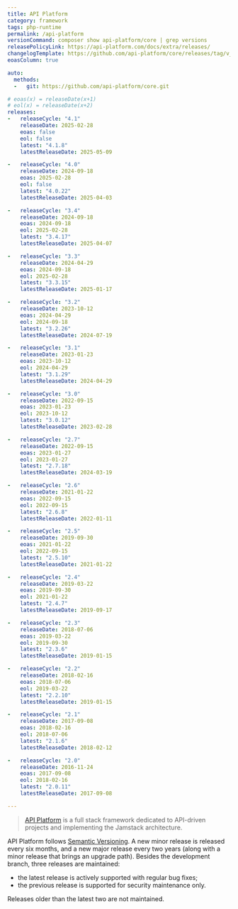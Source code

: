 ```yaml
---
title: API Platform
category: framework
tags: php-runtime
permalink: /api-platform
versionCommand: composer show api-platform/core | grep versions
releasePolicyLink: https://api-platform.com/docs/extra/releases/
changelogTemplate: https://github.com/api-platform/core/releases/tag/v__LATEST__
eoasColumn: true

auto:
  methods:
  -   git: https://github.com/api-platform/core.git

# eoas(x) = releaseDate(x+1)
# eol(x) = releaseDate(x+2)
releases:
-   releaseCycle: "4.1"
    releaseDate: 2025-02-28
    eoas: false
    eol: false
    latest: "4.1.8"
    latestReleaseDate: 2025-05-09

-   releaseCycle: "4.0"
    releaseDate: 2024-09-18
    eoas: 2025-02-28
    eol: false
    latest: "4.0.22"
    latestReleaseDate: 2025-04-03

-   releaseCycle: "3.4"
    releaseDate: 2024-09-18
    eoas: 2024-09-18
    eol: 2025-02-28
    latest: "3.4.17"
    latestReleaseDate: 2025-04-07

-   releaseCycle: "3.3"
    releaseDate: 2024-04-29
    eoas: 2024-09-18
    eol: 2025-02-28
    latest: "3.3.15"
    latestReleaseDate: 2025-01-17

-   releaseCycle: "3.2"
    releaseDate: 2023-10-12
    eoas: 2024-04-29
    eol: 2024-09-18
    latest: "3.2.26"
    latestReleaseDate: 2024-07-19

-   releaseCycle: "3.1"
    releaseDate: 2023-01-23
    eoas: 2023-10-12
    eol: 2024-04-29
    latest: "3.1.29"
    latestReleaseDate: 2024-04-29

-   releaseCycle: "3.0"
    releaseDate: 2022-09-15
    eoas: 2023-01-23
    eol: 2023-10-12
    latest: "3.0.12"
    latestReleaseDate: 2023-02-28

-   releaseCycle: "2.7"
    releaseDate: 2022-09-15
    eoas: 2023-01-27
    eol: 2023-01-27
    latest: "2.7.18"
    latestReleaseDate: 2024-03-19

-   releaseCycle: "2.6"
    releaseDate: 2021-01-22
    eoas: 2022-09-15
    eol: 2022-09-15
    latest: "2.6.8"
    latestReleaseDate: 2022-01-11

-   releaseCycle: "2.5"
    releaseDate: 2019-09-30
    eoas: 2021-01-22
    eol: 2022-09-15
    latest: "2.5.10"
    latestReleaseDate: 2021-01-22

-   releaseCycle: "2.4"
    releaseDate: 2019-03-22
    eoas: 2019-09-30
    eol: 2021-01-22
    latest: "2.4.7"
    latestReleaseDate: 2019-09-17

-   releaseCycle: "2.3"
    releaseDate: 2018-07-06
    eoas: 2019-03-22
    eol: 2019-09-30
    latest: "2.3.6"
    latestReleaseDate: 2019-01-15

-   releaseCycle: "2.2"
    releaseDate: 2018-02-16
    eoas: 2018-07-06
    eol: 2019-03-22
    latest: "2.2.10"
    latestReleaseDate: 2019-01-15

-   releaseCycle: "2.1"
    releaseDate: 2017-09-08
    eoas: 2018-02-16
    eol: 2018-07-06
    latest: "2.1.6"
    latestReleaseDate: 2018-02-12

-   releaseCycle: "2.0"
    releaseDate: 2016-11-24
    eoas: 2017-09-08
    eol: 2018-02-16
    latest: "2.0.11"
    latestReleaseDate: 2017-09-08

---
```


> [API Platform](https://api-platform.com/) is a full stack framework dedicated to API-driven
> projects and implementing the Jamstack architecture.

API Platform follows [Semantic Versioning](https://semver.org/). A new minor release is released every
six months, and a new major release every two years (along with a minor release that brings an
upgrade path). Besides the development branch, three releases are maintained:

- the latest release is actively supported with regular bug fixes;
- the previous release is supported for security maintenance only.

Releases older than the latest two are not maintained.
